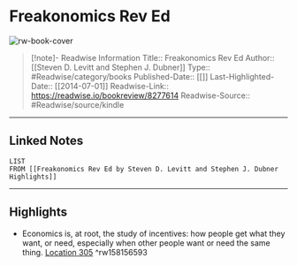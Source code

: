 # Freakonomics Rev Ed

![rw-book-cover](https://images-na.ssl-images-amazon.com/images/I/517AD412OOL._SL200_.jpg)
<br>
>[!note]- Readwise Information
>Title:: Freakonomics Rev Ed
>Author:: [[Steven D. Levitt and Stephen J. Dubner]]
>Type:: #Readwise/category/books
>Published-Date:: [[]]
>Last-Highlighted-Date:: [[2014-07-01]]
>Readwise-Link:: https://readwise.io/bookreview/8277614
>Readwise-Source:: #Readwise/source/kindle
--- 

## Linked Notes
```dataview
LIST
FROM [[Freakonomics Rev Ed by Steven D. Levitt and Stephen J. Dubner Highlights]]
```

---

## Highlights
- Economics is, at root, the study of incentives: how people get what they want, or need, especially when other people want or need the same thing. [Location 305](https://readwise.io/open/158156593) ^rw158156593
